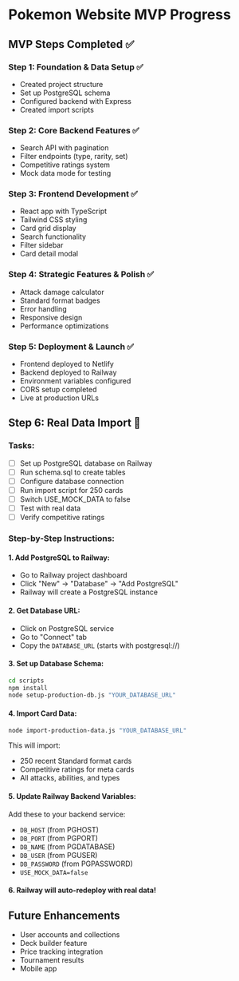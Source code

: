 # Pokemon Website MVP Progress

## MVP Steps Completed ✅

### Step 1: Foundation & Data Setup ✅
- Created project structure
- Set up PostgreSQL schema
- Configured backend with Express
- Created import scripts

### Step 2: Core Backend Features ✅
- Search API with pagination
- Filter endpoints (type, rarity, set)
- Competitive ratings system
- Mock data mode for testing

### Step 3: Frontend Development ✅
- React app with TypeScript
- Tailwind CSS styling
- Card grid display
- Search functionality
- Filter sidebar
- Card detail modal

### Step 4: Strategic Features & Polish ✅
- Attack damage calculator
- Standard format badges
- Error handling
- Responsive design
- Performance optimizations

### Step 5: Deployment & Launch ✅
- Frontend deployed to Netlify
- Backend deployed to Railway
- Environment variables configured
- CORS setup completed
- Live at production URLs

## Step 6: Real Data Import 🚧

### Tasks:
- [ ] Set up PostgreSQL database on Railway
- [ ] Run schema.sql to create tables
- [ ] Configure database connection
- [ ] Run import script for 250 cards
- [ ] Switch USE_MOCK_DATA to false
- [ ] Test with real data
- [ ] Verify competitive ratings

### Step-by-Step Instructions:

#### 1. Add PostgreSQL to Railway:
- Go to Railway project dashboard
- Click "New" → "Database" → "Add PostgreSQL"
- Railway will create a PostgreSQL instance

#### 2. Get Database URL:
- Click on PostgreSQL service
- Go to "Connect" tab
- Copy the `DATABASE_URL` (starts with postgresql://)

#### 3. Set up Database Schema:
```bash
cd scripts
npm install
node setup-production-db.js "YOUR_DATABASE_URL"
```

#### 4. Import Card Data:
```bash
node import-production-data.js "YOUR_DATABASE_URL"
```

This will import:
- 250 recent Standard format cards
- Competitive ratings for meta cards
- All attacks, abilities, and types

#### 5. Update Railway Backend Variables:
Add these to your backend service:
- `DB_HOST` (from PGHOST)
- `DB_PORT` (from PGPORT)
- `DB_NAME` (from PGDATABASE)
- `DB_USER` (from PGUSER)
- `DB_PASSWORD` (from PGPASSWORD)
- `USE_MOCK_DATA=false`

#### 6. Railway will auto-redeploy with real data!

## Future Enhancements
- User accounts and collections
- Deck builder feature
- Price tracking integration
- Tournament results
- Mobile app